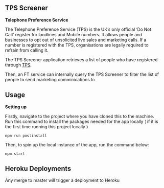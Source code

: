 ## TPS Screener

**Telephone Preference Service**

The Telephone Preference Service (TPS) is the UK’s only official ‘Do Not Call’ register for landlines and Mobile numbers.
It allows people and businesses to opt out of unsolicited live sales and marketing calls.
If a number is registered with the TPS, organisations are legally required to refrain from calling it.

The TPS Screener application retrieves a list of people who have registered through [TPS](https://www.tpsonline.org.uk/).

Then, an FT service can internally query the TPS Screener to filter the list of people to send marketing comminications to

## Usage

**Setting up**

Firstly, navigate to the project where you have cloned this to the machine.
Run this command to install the packages needed for the app locally ( if it is the first time running this project locally )

```shell
npm run postinstall
```

Then, to spin up the local instance of the app, run the command below:

```shell
npm start
```

## Heroku Deployments

Any merge to master will trigger a deployment to Heroku